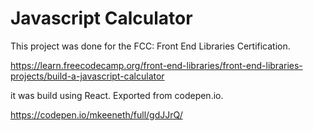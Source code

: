 # Javascript Calculator

This project was done for the FCC: Front End Libraries Certification.

https://learn.freecodecamp.org/front-end-libraries/front-end-libraries-projects/build-a-javascript-calculator

it was build using React. Exported from codepen.io.

https://codepen.io/mkeeneth/full/gdJJrQ/